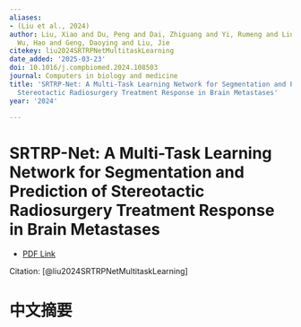 ```yaml
---
aliases:
- (Liu et al., 2024)
author: Liu, Xiao and Du, Peng and Dai, Zhiguang and Yi, Rumeng and Liu, Weifan and
  Wu, Hao and Geng, Daoying and Liu, Jie
citekey: liu2024SRTRPNetMultitaskLearning
date_added: '2025-03-23'
doi: 10.1016/j.compbiomed.2024.108503
journal: Computers in biology and medicine
title: 'SRTRP-Net: A Multi-Task Learning Network for Segmentation and Prediction of
  Stereotactic Radiosurgery Treatment Response in Brain Metastases'
year: '2024'

---
```

# SRTRP-Net: A Multi-Task Learning Network for Segmentation and Prediction of Stereotactic Radiosurgery Treatment Response in Brain Metastases
- [PDF Link](zotero://open-pdf/library/items/V34Y9N36)

Citation: [@liu2024SRTRPNetMultitaskLearning]

# 中文摘要
